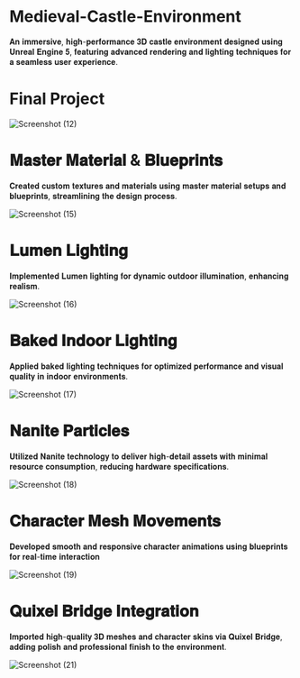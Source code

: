 # Medieval-Castle-Environment

𝐀𝐧 𝐢𝐦𝐦𝐞𝐫𝐬𝐢𝐯𝐞, 𝐡𝐢𝐠𝐡-𝐩𝐞𝐫𝐟𝐨𝐫𝐦𝐚𝐧𝐜𝐞 𝟑𝐃 𝐜𝐚𝐬𝐭𝐥𝐞 𝐞𝐧𝐯𝐢𝐫𝐨𝐧𝐦𝐞𝐧𝐭 𝐝𝐞𝐬𝐢𝐠𝐧𝐞𝐝 𝐮𝐬𝐢𝐧𝐠 𝐔𝐧𝐫𝐞𝐚𝐥 𝐄𝐧𝐠𝐢𝐧𝐞 𝟓,
𝐟𝐞𝐚𝐭𝐮𝐫𝐢𝐧𝐠 𝐚𝐝𝐯𝐚𝐧𝐜𝐞𝐝 𝐫𝐞𝐧𝐝𝐞𝐫𝐢𝐧𝐠 𝐚𝐧𝐝 𝐥𝐢𝐠𝐡𝐭𝐢𝐧𝐠 𝐭𝐞𝐜𝐡𝐧𝐢𝐪𝐮𝐞𝐬 𝐟𝐨𝐫 𝐚 𝐬𝐞𝐚𝐦𝐥𝐞𝐬𝐬 𝐮𝐬𝐞𝐫 𝐞𝐱𝐩𝐞𝐫𝐢𝐞𝐧𝐜𝐞.
 

# Final Project
![Screenshot (12)](https://github.com/user-attachments/assets/a550469b-048d-4751-a28c-96c64093f221)


# 𝐌𝐚𝐬𝐭𝐞𝐫 𝐌𝐚𝐭𝐞𝐫𝐢𝐚𝐥 & 𝐁𝐥𝐮𝐞𝐩𝐫𝐢𝐧𝐭𝐬
 𝐂𝐫𝐞𝐚𝐭𝐞𝐝 𝐜𝐮𝐬𝐭𝐨𝐦 𝐭𝐞𝐱𝐭𝐮𝐫𝐞𝐬 𝐚𝐧𝐝 𝐦𝐚𝐭𝐞𝐫𝐢𝐚𝐥𝐬 𝐮𝐬𝐢𝐧𝐠 𝐦𝐚𝐬𝐭𝐞𝐫 𝐦𝐚𝐭𝐞𝐫𝐢𝐚𝐥 𝐬𝐞𝐭𝐮𝐩𝐬 𝐚𝐧𝐝 𝐛𝐥𝐮𝐞𝐩𝐫𝐢𝐧𝐭𝐬, 𝐬𝐭𝐫𝐞𝐚𝐦𝐥𝐢𝐧𝐢𝐧𝐠 𝐭𝐡𝐞 𝐝𝐞𝐬𝐢𝐠𝐧 𝐩𝐫𝐨𝐜𝐞𝐬𝐬.


![Screenshot (15)](https://github.com/user-attachments/assets/c98734c8-2e73-46ef-8747-c934eda062c3)


# 𝐋𝐮𝐦𝐞𝐧 𝐋𝐢𝐠𝐡𝐭𝐢𝐧𝐠
 𝐈𝐦𝐩𝐥𝐞𝐦𝐞𝐧𝐭𝐞𝐝 𝐋𝐮𝐦𝐞𝐧 𝐥𝐢𝐠𝐡𝐭𝐢𝐧𝐠 𝐟𝐨𝐫 𝐝𝐲𝐧𝐚𝐦𝐢𝐜 𝐨𝐮𝐭𝐝𝐨𝐨𝐫 𝐢𝐥𝐥𝐮𝐦𝐢𝐧𝐚𝐭𝐢𝐨𝐧, 𝐞𝐧𝐡𝐚𝐧𝐜𝐢𝐧𝐠 𝐫𝐞𝐚𝐥𝐢𝐬𝐦.


![Screenshot (16)](https://github.com/user-attachments/assets/08802bca-67b4-402e-b636-7c4b15edfaec)


# 𝐁𝐚𝐤𝐞𝐝 𝐈𝐧𝐝𝐨𝐨𝐫 𝐋𝐢𝐠𝐡𝐭𝐢𝐧𝐠
 𝐀𝐩𝐩𝐥𝐢𝐞𝐝 𝐛𝐚𝐤𝐞𝐝 𝐥𝐢𝐠𝐡𝐭𝐢𝐧𝐠 𝐭𝐞𝐜𝐡𝐧𝐢𝐪𝐮𝐞𝐬 𝐟𝐨𝐫 𝐨𝐩𝐭𝐢𝐦𝐢𝐳𝐞𝐝 𝐩𝐞𝐫𝐟𝐨𝐫𝐦𝐚𝐧𝐜𝐞 𝐚𝐧𝐝 𝐯𝐢𝐬𝐮𝐚𝐥 𝐪𝐮𝐚𝐥𝐢𝐭𝐲 𝐢𝐧 𝐢𝐧𝐝𝐨𝐨𝐫 𝐞𝐧𝐯𝐢𝐫𝐨𝐧𝐦𝐞𝐧𝐭𝐬.


![Screenshot (17)](https://github.com/user-attachments/assets/154e7473-42d0-421d-9c0e-554eae117b8a)


# 𝐍𝐚𝐧𝐢𝐭𝐞 𝐏𝐚𝐫𝐭𝐢𝐜𝐥𝐞𝐬
 𝐔𝐭𝐢𝐥𝐢𝐳𝐞𝐝 𝐍𝐚𝐧𝐢𝐭𝐞 𝐭𝐞𝐜𝐡𝐧𝐨𝐥𝐨𝐠𝐲 𝐭𝐨 𝐝𝐞𝐥𝐢𝐯𝐞𝐫 𝐡𝐢𝐠𝐡-𝐝𝐞𝐭𝐚𝐢𝐥 𝐚𝐬𝐬𝐞𝐭𝐬 𝐰𝐢𝐭𝐡 𝐦𝐢𝐧𝐢𝐦𝐚𝐥 𝐫𝐞𝐬𝐨𝐮𝐫𝐜𝐞 𝐜𝐨𝐧𝐬𝐮𝐦𝐩𝐭𝐢𝐨𝐧, 𝐫𝐞𝐝𝐮𝐜𝐢𝐧𝐠 𝐡𝐚𝐫𝐝𝐰𝐚𝐫𝐞 𝐬𝐩𝐞𝐜𝐢𝐟𝐢𝐜𝐚𝐭𝐢𝐨𝐧𝐬.


![Screenshot (18)](https://github.com/user-attachments/assets/67fc9a8f-72c5-414e-b765-4d58d42a7dea)


# 𝐂𝐡𝐚𝐫𝐚𝐜𝐭𝐞𝐫 𝐌𝐞𝐬𝐡 𝐌𝐨𝐯𝐞𝐦𝐞𝐧𝐭𝐬
 𝐃𝐞𝐯𝐞𝐥𝐨𝐩𝐞𝐝 𝐬𝐦𝐨𝐨𝐭𝐡 𝐚𝐧𝐝 𝐫𝐞𝐬𝐩𝐨𝐧𝐬𝐢𝐯𝐞 𝐜𝐡𝐚𝐫𝐚𝐜𝐭𝐞𝐫 𝐚𝐧𝐢𝐦𝐚𝐭𝐢𝐨𝐧𝐬 𝐮𝐬𝐢𝐧𝐠 𝐛𝐥𝐮𝐞𝐩𝐫𝐢𝐧𝐭𝐬 𝐟𝐨𝐫 𝐫𝐞𝐚𝐥-𝐭𝐢𝐦𝐞 𝐢𝐧𝐭𝐞𝐫𝐚𝐜𝐭𝐢𝐨𝐧


![Screenshot (19)](https://github.com/user-attachments/assets/51320bad-7f2f-45d9-83bc-87c78709733d)


# 𝐐𝐮𝐢𝐱𝐞𝐥 𝐁𝐫𝐢𝐝𝐠𝐞 𝐈𝐧𝐭𝐞𝐠𝐫𝐚𝐭𝐢𝐨𝐧
 𝐈𝐦𝐩𝐨𝐫𝐭𝐞𝐝 𝐡𝐢𝐠𝐡-𝐪𝐮𝐚𝐥𝐢𝐭𝐲 𝟑𝐃 𝐦𝐞𝐬𝐡𝐞𝐬 𝐚𝐧𝐝 𝐜𝐡𝐚𝐫𝐚𝐜𝐭𝐞𝐫 𝐬𝐤𝐢𝐧𝐬 𝐯𝐢𝐚 𝐐𝐮𝐢𝐱𝐞𝐥 𝐁𝐫𝐢𝐝𝐠𝐞, 𝐚𝐝𝐝𝐢𝐧𝐠 𝐩𝐨𝐥𝐢𝐬𝐡 𝐚𝐧𝐝 𝐩𝐫𝐨𝐟𝐞𝐬𝐬𝐢𝐨𝐧𝐚𝐥 𝐟𝐢𝐧𝐢𝐬𝐡 𝐭𝐨 𝐭𝐡𝐞 𝐞𝐧𝐯𝐢𝐫𝐨𝐧𝐦𝐞𝐧𝐭.

![Screenshot (21)](https://github.com/user-attachments/assets/12ba9aa0-c6da-4faf-9450-f0aead437ad7)
